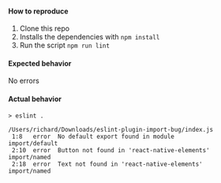 #### How to reproduce
1. Clone this repo
2. Installs the dependencies with `npm install`
3. Run the script `npm run lint`

#### Expected behavior
No errors

#### Actual behavior

```
> eslint .

/Users/richard/Downloads/eslint-plugin-import-bug/index.js
 1:8   error  No default export found in module            import/default
 2:10  error  Button not found in 'react-native-elements'  import/named
 2:18  error  Text not found in 'react-native-elements'    import/named
 ```
